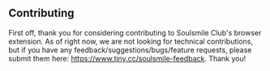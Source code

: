 ## Contributing

First off, thank you for considering contributing to Soulsmile Club's browser extension. As of right now, 
we are not looking for technical contributions, but if you have any feedback/suggestions/bugs/feature requests,
please submit them here: https://www.tiny.cc/soulsmile-feedback. Thank you!
